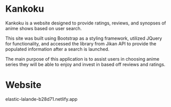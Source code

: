 # Kankoku
Kankoku is a website designed to provide ratings, reviews, and synopses of anime shows based on user search.

This site was built using Bootstrap as a styling framework, utilized JQuery for functionality, and accessed the library from Jikan API to provide the populated information after a search is launched. 

The main purpose of this application is to assist users in choosing anime series they will be able to enjoy and invest in based off reviews and ratings. 

# Website
elastic-lalande-b28d71.netlify.app


